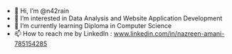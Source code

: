 - 👋 Hi, I’m @n42rain
- 👀 I’m interested in Data Analysis and Website Application Development
- 🌱 I’m currently learning Diploma in Computer Science
- 📫 How to reach me by LinkedIn : www.linkedin.com/in/nazreen-amani-785154285

<!---
n42rain/n42rain is a ✨ special ✨ repository because its `README.md` (this file) appears on your GitHub profile.
You can click the Preview link to take a look at your changes.
--->
